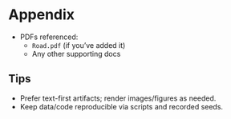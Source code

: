 # Appendix

- PDFs referenced:
  - `Road.pdf` (if you’ve added it)
  - Any other supporting docs

## Tips
- Prefer text-first artifacts; render images/figures as needed.
- Keep data/code reproducible via scripts and recorded seeds.
